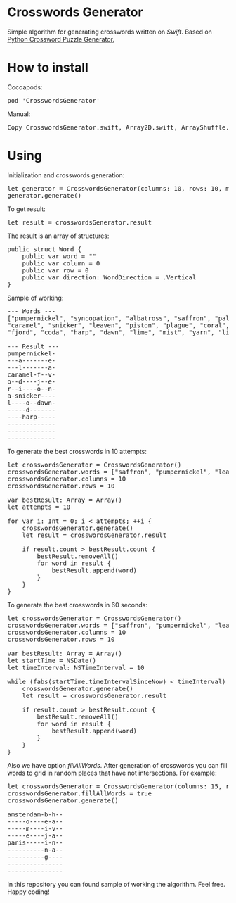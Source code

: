 # Crosswords Generator

Simple algorithm for generating crosswords written on <i>Swift</i>. Based on <a href="http://bryanhelmig.com/python-crossword-puzzle-generator/"> Python Crossword Puzzle Generator.</a>

# How to install

Cocoapods:

<pre>
pod 'CrosswordsGenerator'
</pre>

Manual:

<pre>
Copy CrosswordsGenerator.swift, Array2D.swift, ArrayShuffle.swift files to your project.
</pre>

# Using

Initialization and crosswords generation:

<pre>
let generator = CrosswordsGenerator(columns: 10, rows: 10, maxLoops: 2000, words: ["saffron", "pumpernickel", "leaven", "coda", "paladin", "syncopation", "albatross", "harp", "piston", "caramel", "coral", "dawn", "pitch", "fjord", "lip", "lime", "mist", "plague", "yarn", "snicker"])
generator.generate()
</pre>

To get result:

<pre>
let result = crosswordsGenerator.result
</pre>

The result is an array of structures:
<pre>
public struct Word {
	public var word = ""
	public var column = 0
	public var row = 0
	public var direction: WordDirection = .Vertical
}
</pre>

Sample of working:

<pre>
--- Words ---
["pumpernickel", "syncopation", "albatross", "saffron", "paladin",
"caramel", "snicker", "leaven", "piston", "plague", "coral", "pitch",
"fjord", "coda", "harp", "dawn", "lime", "mist", "yarn", "lip"]

--- Result ---
pumpernickel-
---a-------e-
---l-------a-
caramel-f--v-
o--d----j--e-
r--i----o--n-
a-snicker----
l----o--dawn-
-----d-------
----harp-----
-------------
-------------
-------------
</pre>

To generate the best crosswords in 10 attempts:

<pre>
let crosswordsGenerator = CrosswordsGenerator()
crosswordsGenerator.words = ["saffron", "pumpernickel", "leaven", "coda", "paladin", "syncopation", "albatross", "harp", "piston", "caramel", "coral", "dawn", "pitch", "fjord", "lip", "lime", "mist", "plague", "yarn", "snicker"]
crosswordsGenerator.columns = 10
crosswordsGenerator.rows = 10
	
var bestResult: Array<CrosswordsGenerator.Word> = Array()
let attempts = 10
		
for var i: Int = 0; i < attempts; ++i {
	crosswordsGenerator.generate()
	let result = crosswordsGenerator.result
			
	if result.count > bestResult.count {
		bestResult.removeAll()
		for word in result {
			bestResult.append(word)
		}
	}
}
</pre>

To generate the best crosswords in 60 seconds:

<pre>
let crosswordsGenerator = CrosswordsGenerator()
crosswordsGenerator.words = ["saffron", "pumpernickel", "leaven", "coda", "paladin", "syncopation", "albatross", "harp", "piston", "caramel", "coral", "dawn", "pitch", "fjord", "lip", "lime", "mist", "plague", "yarn", "snicker"]
crosswordsGenerator.columns = 10
crosswordsGenerator.rows = 10
		
var bestResult: Array<CrosswordsGenerator.Word> = Array()
let startTime = NSDate()
let timeInterval: NSTimeInterval = 10
		
while (fabs(startTime.timeIntervalSinceNow) < timeInterval) {
	crosswordsGenerator.generate()
	let result = crosswordsGenerator.result
			
	if result.count > bestResult.count {
		bestResult.removeAll()
		for word in result {
			bestResult.append(word)
		}
	}
}
</pre>

Also we have option <i>fillAllWords</i>. After generation of crosswords you can fill words to grid in random places that have not intersections. For example:

<pre>
let crosswordsGenerator = CrosswordsGenerator(columns: 15, rows: 15, words: ["beijing", "havana", "rome", "paris", "amsterdam"])
crosswordsGenerator.fillAllWords = true
crosswordsGenerator.generate()

amsterdam-b-h--
-----o----e-a--
-----m----i-v--
-----e----j-a--
paris-----i-n--
----------n-a--
----------g----
---------------
---------------
</pre>

In this repository you can found sample of working the algorithm. Feel free. Happy coding! 

